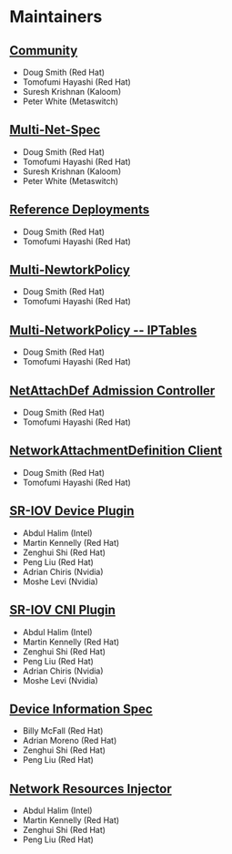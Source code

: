 # Maintainers

## [Community](https://github.com/k8snetworkplumbingwg/community)

* Doug Smith (Red Hat)
* Tomofumi Hayashi (Red Hat)
* Suresh Krishnan (Kaloom)
* Peter White (Metaswitch)

## [Multi-Net-Spec](https://github.com/k8snetworkplumbingwg/multi-net-spec)

* Doug Smith (Red Hat)
* Tomofumi Hayashi (Red Hat)
* Suresh Krishnan (Kaloom)
* Peter White (Metaswitch)

## [Reference Deployments](https://github.com/k8snetworkplumbingwg/reference-deployment)

* Doug Smith (Red Hat)
* Tomofumi Hayashi (Red Hat)

## [Multi-NewtorkPolicy](https://github.com/k8snetworkplumbingwg/multi-networkpolicy)

* Doug Smith (Red Hat)
* Tomofumi Hayashi (Red Hat)

## [Multi-NetworkPolicy -- IPTables](https://github.com/k8snetworkplumbingwg/multi-networkpolicy-iptables)

* Doug Smith (Red Hat)
* Tomofumi Hayashi (Red Hat)

## [NetAttachDef Admission Controller](https://github.com/k8snetworkplumbingwg/net-attach-def-admission-controller)

* Doug Smith (Red Hat)
* Tomofumi Hayashi (Red Hat)

## [NetworkAttachmentDefinition Client](https://github.com/k8snetworkplumbingwg/network-attachment-definition-client)

* Doug Smith (Red Hat)
* Tomofumi Hayashi (Red Hat)

## [SR-IOV Device Plugin](https://github.com/k8snetworkplumbingwg/sriov-network-device-plugin)

* Abdul Halim (Intel)
* Martin Kennelly (Red Hat)
* Zenghui Shi (Red Hat)
* Peng Liu (Red Hat)
* Adrian Chiris (Nvidia)
* Moshe Levi (Nvidia)

## [SR-IOV CNI Plugin](https://github.com/k8snetworkplumbingwg/sriov-cni/)

* Abdul Halim (Intel)
* Martin Kennelly (Red Hat)
* Zenghui Shi (Red Hat)
* Peng Liu (Red Hat)
* Adrian Chiris (Nvidia)
* Moshe Levi (Nvidia)

## [Device Information Spec](https://github.com/k8snetworkplumbingwg/device-info-spec)

* Billy McFall (Red Hat)
* Adrian Moreno (Red Hat)
* Zenghui Shi (Red Hat)
* Peng Liu (Red Hat)

## [Network Resources Injector](https://github.com/k8snetworkplumbingwg/network-resources-injector)

* Abdul Halim (Intel)
* Martin Kennelly (Red Hat)
* Zenghui Shi (Red Hat)
* Peng Liu (Red Hat)
